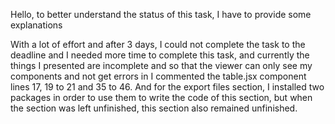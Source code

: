 Hello, to better understand the status of this task, I have to provide some explanations

With a lot of effort and after 3 days, I could not complete the task to the deadline and I needed more time to complete this task, and currently the things I presented are incomplete and so that the viewer can only see my components and not get errors in I commented the table.jsx component lines 17, 19 to 21 and 35 to 46.
And for the export files section, I installed two packages in order to use them to write the code of this section, but when the section was left unfinished, this section also remained unfinished.